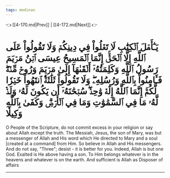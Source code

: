 ```yaml
---
tags: medinan
---
```


👈 [[4-170.md|Prev]] | [[4-172.md|Next]] 👉

# يَـٰٓأَهۡلَ ٱلۡكِتَٰبِ لَا تَغۡلُواْ فِي دِينِكُمۡ وَلَا تَقُولُواْ عَلَى ٱللَّهِ إِلَّا ٱلۡحَقَّۚ إِنَّمَا ٱلۡمَسِيحُ عِيسَى ٱبۡنُ مَرۡيَمَ رَسُولُ ٱللَّهِ وَكَلِمَتُهُۥٓ أَلۡقَىٰهَآ إِلَىٰ مَرۡيَمَ وَرُوحٞ مِّنۡهُۖ فَـَٔامِنُواْ بِٱللَّهِ وَرُسُلِهِۦۖ وَلَا تَقُولُواْ ثَلَٰثَةٌۚ ٱنتَهُواْ خَيۡرٗا لَّكُمۡۚ إِنَّمَا ٱللَّهُ إِلَٰهٞ وَٰحِدٞۖ سُبۡحَٰنَهُۥٓ أَن يَكُونَ لَهُۥ وَلَدٞۘ لَّهُۥ مَا فِي ٱلسَّمَٰوَٰتِ وَمَا فِي ٱلۡأَرۡضِۗ وَكَفَىٰ بِٱللَّهِ وَكِيلٗا

O People of the Scripture, do not commit excess in your religion or say about Allah except the truth. The Messiah, Jesus, the son of Mary, was but a messenger of Allah and His word which He directed to Mary and a soul [created at a command] from Him. So believe in Allah and His messengers. And do not say, "Three"; desist - it is better for you. Indeed, Allah is but one God. Exalted is He above having a son. To Him belongs whatever is in the heavens and whatever is on the earth. And sufficient is Allah as Disposer of affairs

---

